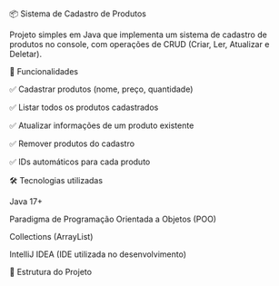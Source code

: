 📦 Sistema de Cadastro de Produtos

Projeto simples em Java que implementa um sistema de cadastro de produtos no console, com operações de CRUD (Criar, Ler, Atualizar e Deletar).

🚀 Funcionalidades

✅ Cadastrar produtos (nome, preço, quantidade)

✅ Listar todos os produtos cadastrados

✅ Atualizar informações de um produto existente

✅ Remover produtos do cadastro

✅ IDs automáticos para cada produto

🛠️ Tecnologias utilizadas

Java 17+

Paradigma de Programação Orientada a Objetos (POO)

Collections (ArrayList)

IntelliJ IDEA (IDE utilizada no desenvolvimento)

📂 Estrutura do Projeto
